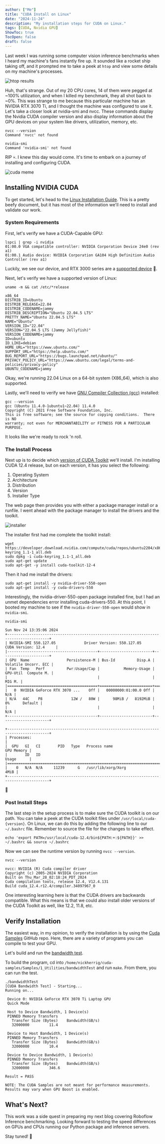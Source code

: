 ```yaml
---
author: ["Me"]
title: "CUDA Install on Linux"
date: "2024-11-24"
description: "My installation steps for CUDA on Linux."
tags: [CUDA, Nvidia GPU]
ShowToc: true
TocOpen: false
draft: false
---
```


Last week I was running some computer vision inference benchmarks when I heard my machine's fans instantly fire up.
It sounded like a rocket ship taking off, and it prompted me to take a peek at `htop` and view some details on my machine's processes.

![htop results](/images/cuda_install/htop.webp)

Huh, that's strange. Out of my 20 CPU cores, 14 of them were pegged at ~100% utilization, and when I killed my benchmark, they all shot
back to ~0%. This was strange to me because this particular machine has an NVIDIA RTX 3070 Ti, and I thought the machine was configured to use it.
Let's take a closer look at nvidia-smi and nvcc. These commands display the Nvidia CUDA compiler version and also display information
about the GPU devices on your system like drivers, utilization, memory, etc.

```shell
nvcc --version
Command 'nvcc' not found

nvidia-smi
Command 'nvidia-smi' not found
```

RIP 💀. I knew this day would come. It's time to embark on a journey of installing and configuring CUDA.

![cuda meme](/images/cuda_install/learning_cuda.jpg)

## Installing NVIDIA CUDA

To get started, let's head to the [Linux Installation Guide](https://docs.nvidia.com/cuda/cuda-installation-guide-linux/).
This is a pretty beefy document, but it has most of the information we'll need to install and validate our work.

### System Requirements

First, let's verify we have a CUDA-Capable GPU:

```shell
lspci | grep -i nvidia
01:00.0 VGA compatible controller: NVIDIA Corporation Device 24e0 (rev a1)
01:00.1 Audio device: NVIDIA Corporation GA104 High Definition Audio Controller (rev a1)
```

Luckily, we see our device, and RTX 3000 series are a [supported device](https://developer.nvidia.com/cuda-gpus) 🙏.

Next, let's verify we have a supported version of Linux:

```shell
uname -m && cat /etc/*release

x86_64
DISTRIB_ID=Ubuntu
DISTRIB_RELEASE=22.04
DISTRIB_CODENAME=jammy
DISTRIB_DESCRIPTION="Ubuntu 22.04.5 LTS"
PRETTY_NAME="Ubuntu 22.04.5 LTS"
NAME="Ubuntu"
VERSION_ID="22.04"
VERSION="22.04.5 LTS (Jammy Jellyfish)"
VERSION_CODENAME=jammy
ID=ubuntu
ID_LIKE=debian
HOME_URL="https://www.ubuntu.com/"
SUPPORT_URL="https://help.ubuntu.com/"
BUG_REPORT_URL="https://bugs.launchpad.net/ubuntu/"
PRIVACY_POLICY_URL="https://www.ubuntu.com/legal/terms-and-policies/privacy-policy"
UBUNTU_CODENAME=jammy
```

Okay, we're running 22.04 Linux on a 64-bit system (X86_64), which is also supported.

Lastly, we'll need to verify we have [GNU Compiler Collection (gcc)](https://gcc.gnu.org/) installed:

```shell
gcc --version
gcc (Ubuntu 11.4.0-1ubuntu1~22.04) 11.4.0
Copyright (C) 2021 Free Software Foundation, Inc.
This is free software; see the source for copying conditions.  There is NO
warranty; not even for MERCHANTABILITY or FITNESS FOR A PARTICULAR PURPOSE.
```

It looks like we're ready to rock 'n roll.

### The Install Process

Next up is to decide which [version of CUDA Toolkit](https://developer.nvidia.com/cuda-toolkit-archive) we'll install.
I'm installing CUDA 12.4 release, but on each version, it has you select the following:

1. Operating System
2. Architecture
3. Distribution
4. Version
5. Installer Type

The web page then provides you with either a package manager install or a runfile.
I went ahead with the package manager to install the drivers and the toolkit.

![installer](/images/cuda_install/cuda-installer.webp)

The installer first had me complete the toolkit install:

```shell
wget https://developer.download.nvidia.com/compute/cuda/repos/ubuntu2204/x86_64/cuda-keyring_1.1-1_all.deb
sudo dpkg -i cuda-keyring_1.1-1_all.deb
sudo apt-get update
sudo apt-get -y install cuda-toolkit-12-4
```

Then it had me install the drivers:

```shell
sudo apt-get install -y nvidia-driver-550-open
sudo apt-get install -y cuda-drivers-550
```

Interestingly, the nvidia-driver-550-open package installed fine, but I had an unmet dependencies error installing cuda-drivers-550.
At this point, I booted my machine to see if the `nvidia-driver-550-open` would show in `nvidia-smi`.

```shell
nvidia-smi

Sun Nov 24 13:35:06 2024       
+-----------------------------------------------------------------------------------------+
| NVIDIA-SMI 550.127.05             Driver Version: 550.127.05     CUDA Version: 12.4     |
|-----------------------------------------+------------------------+----------------------+
| GPU  Name                 Persistence-M | Bus-Id          Disp.A | Volatile Uncorr. ECC |
| Fan  Temp   Perf          Pwr:Usage/Cap |           Memory-Usage | GPU-Util  Compute M. |
|                                         |                        |               MIG M. |
|=========================================+========================+======================|
|   0  NVIDIA GeForce RTX 3070 ...    Off |   00000000:01:00.0 Off |                  N/A |
| N/A   44C    P8             12W /   80W |      98MiB /   8192MiB |      0%      Default |
|                                         |                        |                  N/A |
+-----------------------------------------+------------------------+----------------------+
                                                                                         
+-----------------------------------------------------------------------------------------+
| Processes:                                                                              |
|  GPU   GI   CI        PID   Type   Process name                              GPU Memory |
|        ID   ID                                                               Usage      |
|=========================================================================================|
|    0   N/A  N/A     11239      G   /usr/lib/xorg/Xorg                              4MiB |
+-----------------------------------------------------------------------------------------+
```

🤩

### Post Install Steps

The last step in the setup process is to make sure the CUDA toolkit is on our path.
You can take a peek at the CUDA toolkit files under `/usr/local/cuda-{version}`.
On Linux, we can do this by adding the following line to our `~/.bashrc` file.
Remember to source the file for the changes to take effect.

```shell
echo 'export PATH=/usr/local/cuda-12.4/bin${PATH:+:${PATH}}' >> ~/.bashrc && source ~/.bashrc
```

Now we can see the runtime version by running `nvcc --version`.

```shell
nvcc --version

nvcc: NVIDIA (R) Cuda compiler driver
Copyright (c) 2005-2024 NVIDIA Corporation
Built on Thu_Mar_28_02:18:24_PDT_2024
Cuda compilation tools, release 12.4, V12.4.131
Build cuda_12.4.r12.4/compiler.34097967_0
```

One interesting learning here is that the CUDA drivers are backwards compatible. What this means is that we could also install older versions of the
CUDA Toolkit as well, like 12.2, 11.8, etc.

## Verify Installation

The easiest way, in my opinion, to verify the installation is by using the [Cuda Samples](https://github.com/NVIDIA/cuda-samples/tree/master) GitHub repo.
Here, there are a variety of programs you can compile to test your GPU. 

Let's build and run the [bandwidth test](https://github.com/NVIDIA/cuda-samples/tree/master/Samples/1_Utilities/bandwidthTest).

To build the program, cd into `/home/nickherrig/cuda-samples/Samples/1_Utilities/bandwidthTest` and run `make`.
From there, you can run the test.

```shell
./bandwidthTest 
[CUDA Bandwidth Test] - Starting...
Running on...

 Device 0: NVIDIA GeForce RTX 3070 Ti Laptop GPU
 Quick Mode

 Host to Device Bandwidth, 1 Device(s)
 PINNED Memory Transfers
   Transfer Size (Bytes)	Bandwidth(GB/s)
   32000000			11.4

 Device to Host Bandwidth, 1 Device(s)
 PINNED Memory Transfers
   Transfer Size (Bytes)	Bandwidth(GB/s)
   32000000			10.4

 Device to Device Bandwidth, 1 Device(s)
 PINNED Memory Transfers
   Transfer Size (Bytes)	Bandwidth(GB/s)
   32000000			346.6

Result = PASS

NOTE: The CUDA Samples are not meant for performance measurements. Results may vary when GPU Boost is enabled.
```

## What's Next?

This work was a side quest in preparing my next blog covering Roboflow Inference benchmarking.
Looking forward to testing the speed differences on GPUs and CPUs running our Python package and inference servers.

Stay tuned! 🥂